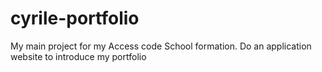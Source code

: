 # cyrile-portfolio
My main project for my Access code School formation. Do an application website to introduce my portfolio
